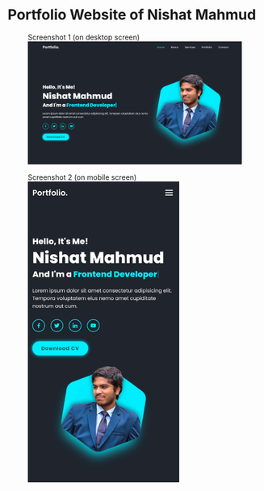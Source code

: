 # Portfolio Website of Nishat Mahmud
 
<figure>
  <figcaption>Screenshot 1 (on desktop screen)</figcaption>
  <img src="images/Screenshot_1.png" alt="Screenshot 1" width="700">
</figure>

<figure>
  <figcaption>Screenshot 2 (on mobile screen)</figcaption>
  <img src="images/Screenshot_2.jpg" alt="Screenshot 1" width="300">
</figure>
